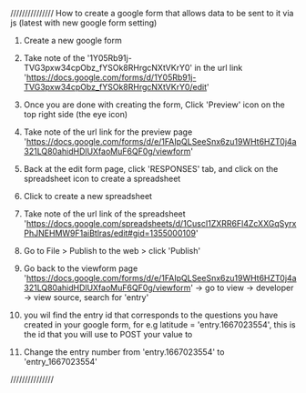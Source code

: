 ///////////////
How to create a google form that allows data to be sent to it via js (latest with new google form setting)

1. Create a new google form 

2. Take note of the '1Y05Rb91j-TVG3pxw34cpObz_fYSOk8RHrgcNXtVKrY0' in the url link 'https://docs.google.com/forms/d/1Y05Rb91j-TVG3pxw34cpObz_fYSOk8RHrgcNXtVKrY0/edit'

3. Once you are done with creating the form, Click 'Preview' icon on the top right side (the eye icon)

4. Take note of the url link for the preview page 'https://docs.google.com/forms/d/e/1FAIpQLSeeSnx6zu19WHt6HZT0j4a321LQ80ahidHDlUXfaoMuF6QF0g/viewform'

5. Back at the edit form page, click 'RESPONSES' tab, and click on the spreadsheet icon to create a spreadsheet

6. Click to create a new spreadsheet

7. Take note of the url link of the spreadsheet 'https://docs.google.com/spreadsheets/d/1CuscI1ZXRR6Fl4ZcXXGqSyrxPhJNEHMW9F1aiBtlras/edit#gid=1355000109'

8. Go to File > Publish to the web > click 'Publish'

9. Go back to the viewform page 'https://docs.google.com/forms/d/e/1FAIpQLSeeSnx6zu19WHt6HZT0j4a321LQ80ahidHDlUXfaoMuF6QF0g/viewform' -> go to view -> developer -> view source, search for 'entry'

10. you wil find the entry id that corresponds to the questions you have created in your google form, for e.g latitude = 'entry.1667023554', this is the id that you will use to POST your value to 

11. Change the entry number from 'entry.1667023554' to 'entry_1667023554'

///////////////
